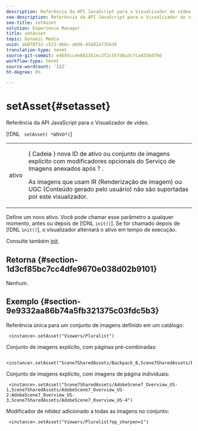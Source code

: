 ```yaml
---
description: Referência da API JavaScript para o Visualizador de vídeo.
seo-description: Referência da API JavaScript para o Visualizador de vídeo.
seo-title: setAsset
solution: Experience Manager
title: setAsset
topic: Dynamic Media
uuid: ab078f32-c523-4b6c-a0d6-45dd2af35b36
translation-type: tm+mt
source-git-commit: e4695cc4e882351ec3f2c55fd8a3cfca455bd79d
workflow-type: tm+mt
source-wordcount: '122'
ht-degree: 0%

---
```



# setAsset{#setasset}

Referência da API JavaScript para o Visualizador de vídeo.

[!DNL ` setAsset( *`ativo`*)`]

<table id="table_896DFF34A68A403DB93A6D597461A573"> 
 <tbody> 
  <tr> 
   <td colname="col1"> <p> <span class="codeph"> <span class="varname"> ativo  </span> </span> </p> </td> 
   <td colname="col2"> <p>{ <span class="codeph"> Cadeia </span>} nova ID de ativo ou conjunto de imagens explícito com modificadores opcionais do Serviço de Imagens anexados após <span class="codeph"> ? </span>. </p> <p> As imagens que usam IR (Renderização de imagem) ou UGC (Conteúdo gerado pelo usuário) não são suportadas por este visualizador. </p> </td> 
  </tr> 
 </tbody> 
</table>

Define um novo ativo. Você pode chamar esse parâmetro a qualquer momento, antes ou depois de [!DNL `init()`]. Se for chamado depois de [!DNL `init()`], o visualizador alternará o ativo em tempo de execução.

Consulte também [init](../../../c-html5-s7-aem-asset-viewers/c-html5-20-ecatalog-viewer-about/c-html5-20-ecatalog-viewer-javascriptapiref/r-html5-ecatalog-viewer-20-javascriptapiref-init.md#reference-aee94dd92a28410784f7a1792e28683b).

## Retorna {#section-1d3cf85bc7cc4dfe9670e038d02b9101}

Nenhum.

## Exemplo {#section-9e9332aa86b74a5fb321375c03fdc5b3}

Referência única para um conjunto de imagens definido em um catálogo:

```
 <instance>.setAsset("Viewers/Pluralist")
```

Conjunto de imagens explícito, com páginas pré-combinadas:

```
 <instance>.setAsset("Scene7SharedAssets/Backpack_B,Scene7SharedAssets/Backpack_C,Scene7SharedAssets/Backpack_H,Scene7SharedAssets/Backpack_J")
```

Conjunto de imagens explícito, com imagens de página individuais:

```
 <instance>.setAsset("Scene7SharedAssets/AdobeScene7_Overview_US-1,Scene7SharedAssets/AdobeScene7_Overview_US-2:AdobeScene7_Overview_US-3,Scene7SharedAssets/AdobeScene7_Overview_US-4")
```

Modificador de nitidez adicionado a todas as imagens no conjunto:

```
 <instance>.setAsset("Viewers/Pluralist?op_sharpen=1")
```

